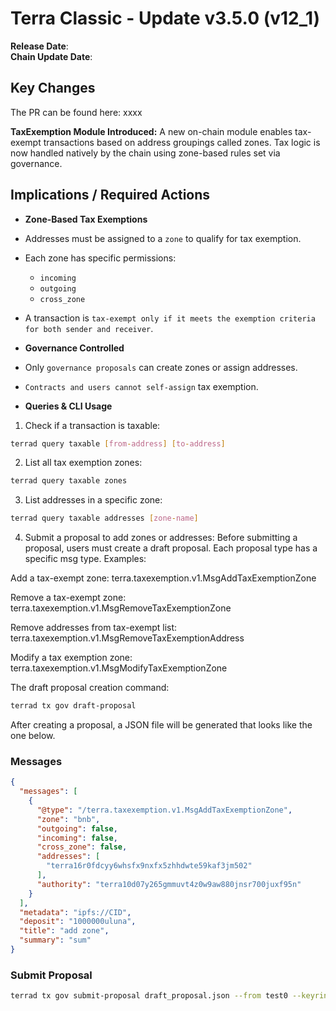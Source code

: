 # Terra Classic - Update v3.5.0 (v12_1)

**Release Date**:  </br>
**Chain Update Date**: 

## Key Changes
The PR can be found here: xxxx

**TaxExemption Module Introduced:**
A new on-chain module enables tax-exempt transactions based on address groupings called zones. Tax logic is now handled natively by the chain using zone-based rules set via governance.

## Implications / Required Actions
- **Zone-Based Tax Exemptions**

- Addresses must be assigned to a `zone` to qualify for tax exemption.
- Each zone has specific permissions:
  - `incoming`
  - `outgoing`
  - `cross_zone`
- A transaction is `tax-exempt only if it meets the exemption criteria for both sender and receiver`.

- **Governance Controlled**

- Only `governance proposals` can create zones or assign addresses.
- `Contracts and users cannot self-assign` tax exemption.

- **Queries & CLI Usage**
1. Check if a transaction is taxable:
```bash
terrad query taxable [from-address] [to-address]
```
2. List all tax exemption zones:
```bash
terrad query taxable zones
```
3. List addresses in a specific zone:
```bash
terrad query taxable addresses [zone-name]
```
4. Submit a proposal to add zones or addresses:
Before submitting a proposal, users must create a draft proposal. Each proposal type has a specific msg type. Examples:

Add a tax-exempt zone: terra.taxexemption.v1.MsgAddTaxExemptionZone

Remove a tax-exempt zone: terra.taxexemption.v1.MsgRemoveTaxExemptionZone

Remove addresses from tax-exempt list: terra.taxexemption.v1.MsgRemoveTaxExemptionAddress

 Modify a tax exemption zone: terra.taxexemption.v1.MsgModifyTaxExemptionZone


The draft proposal creation command:
```bash
terrad tx gov draft-proposal
```
After creating a proposal, a JSON file will be generated that looks like the one below.

### Messages
```json
{
  "messages": [
    {
      "@type": "/terra.taxexemption.v1.MsgAddTaxExemptionZone",
      "zone": "bnb",
      "outgoing": false,
      "incoming": false,
      "cross_zone": false,
      "addresses": [
        "terra16r0fdcyy6whsfx9nxfx5zhhdwte59kaf3jm502"
      ],
      "authority": "terra10d07y265gmmuvt4z0w9aw880jnsr700juxf95n"
    }
  ],
  "metadata": "ipfs://CID",
  "deposit": "1000000uluna",
  "title": "add zone",
  "summary": "sum"
}
```
### Submit Proposal
```bash
terrad tx gov submit-proposal draft_proposal.json --from test0 --keyring-backend test --home mytestnet --fees 5665000uluna
```


